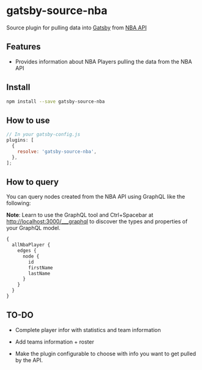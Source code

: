 # gatsby-source-nba

Source plugin for pulling data into [Gatsby][gatsby] from [NBA API][nba-api]

## Features

- Provides information about NBA Players pulling the data from the NBA API

## Install

```sh
npm install --save gatsby-source-nba
```

## How to use

```js
// In your gatsby-config.js
plugins: [
  {
    resolve: 'gatsby-source-nba',
  },
];
```

## How to query

You can query nodes created from the NBA API using GraphQL like the following:

**Note**: Learn to use the GraphQL tool and Ctrl+Spacebar at
<http://localhost:3000/___graphql> to discover the types and properties of your
GraphQL model.

```graphql
{
  allNbaPlayer {
    edges {
      node {
        id
        firstName
        lastName
      }
    }
  }
}
```

## TO-DO

- Complete player infor with statistics and team information

- Add teams information + roster

- Make the plugin configurable to choose with info you want to get pulled by the API.

[gatsby]: https://www.gatsbyjs.org/
[nba-api]: http://nbasense.com/
